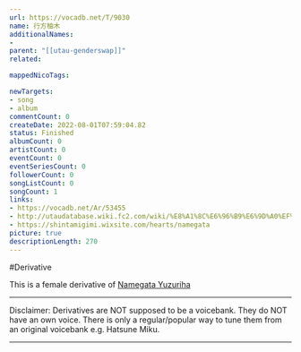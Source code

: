 ```yaml
---
url: https://vocadb.net/T/9030
name: 行方柚木
additionalNames: 
- 
parent: "[[utau-genderswap]]"
related:

mappedNicoTags:

newTargets:
- song
- album
commentCount: 0
createDate: 2022-08-01T07:59:04.82
status: Finished
albumCount: 0
artistCount: 0
eventCount: 0
eventSeriesCount: 0
followerCount: 0
songListCount: 0
songCount: 1
links: 
- https://vocadb.net/Ar/53455
- http://utaudatabase.wiki.fc2.com/wiki/%E8%A1%8C%E6%96%B9%E6%9D%A0%EF%BC%8F%E8%A1%8C%E6%96%B9%E6%9F%9A%E6%9C%A8
- https://shintamigimi.wixsite.com/hearts/namegata
picture: true
descriptionLength: 270
---
```


#Derivative

This is a female derivative of [Namegata Yuzuriha](https://vocadb.net/Ar/53455)

___
Disclaimer:
Derivatives are NOT supposed to be a voicebank. They do NOT have an own voice. There is only a regular/popular way to tune them from an original voicebank e.g. Hatsune Miku.

---


